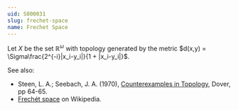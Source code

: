 ```yaml
---
uid: S000031
slug: frechet-space
name: Frechet Space
---
```

Let $X$ be the set $\mathbb{R}^\omega$ with topology generated by the metric $d(x,y) = \Sigma\frac{2^{-i}|x_i-y_i|}{1 + |x_i-y_i|}$.

See also:

* Steen, L. A.; Seebach, J. A. (1970), [Counterexamples in Topology](http://books.google.com/books/about/Counterexamples_in_Topology.html?id=DkEuGkOtSrUC), Dover, pp 64-65.
* [Frechét space](http://en.wikipedia.org/wiki/Fr%C3%A9chet_space) on Wikipedia.

